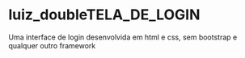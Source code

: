 # luiz_doubleTELA_DE_LOGIN
Uma interface de login desenvolvida em html e css, sem bootstrap e qualquer outro framework

